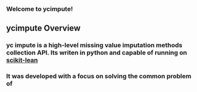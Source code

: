 
### Welcome to ycimpute!

## ycimpute Overview
### yc impute is a high-level missing value imputation methods collection API. Its writen in python and capable of running on [scikit-lean](http://scikit-learn.org/stable/)
### It was developed with a focus on solving the common problem of 
